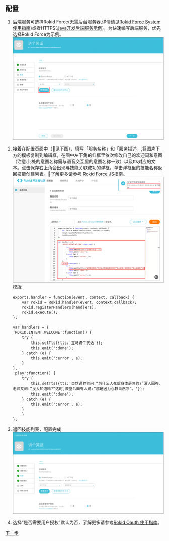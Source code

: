 ## 配置

1. 后端服务可选择Rokid Force(无需后台服务器,详情请见[Rokid Force System使用指南](../rokid-force-system-tutorial.md))或者HTTPS([Java开发后端服务示例](https://github.com/Rokid/rokid-skill-sample/tree/master/rokid-skill-sample-java))，为快速编写后端服务，优先选择Rokid Force为示例。 
![](images/03-配置-RokidForce.jpg)

2. 接着在配置页面中（见下图），填写「服务名称」和「服务描述」,将图片下方的模板复制到编辑框，在图中左下角的红框里依次修改自己的欢迎词和意图（注意:此处的意图名称需与语音交互里的意图名称一致）以及tts对应的文本。点击保存右上角会出现与技能关联成功的弹框，单击弹框里的技能名称返回技能创建列表。了解更多请参考 [Rokid Force JS指南](../rokid-force-js-tutorial.md)。
![](images/03-配置Nodejs代码-.jpg)
    模版
    ```
    exports.handler = function(event, context, callback) {
        var rokid = Rokid.handler(event, context,callback);
        rokid.registerHandlers(handlers);
        rokid.execute();
    };

    var handlers = {
    'ROKID.INTENT.WELCOME':function() {
        try {
            this.setTts({tts:'立马讲个笑话'});
            this.emit(':done');
        } catch (e) {
            this.emit(':error', e);
        }
    },
    'play':function() {
        try {
            this.setTts({tts:'自然课老师问:“为什么人死后身体是冷的?”没人回答。老师又问:“没人知道吗?”这时,教室后面有人说:“那是因为心静自然凉”。'});
            this.emit(':done');
        } catch (e) {
            this.emit(':error', e);
        }
        }
    };
    ```
3. 返回技能列表，配置完成
![](images/03-配置完成.jpg)

4. 选择“是否需要用户授权”默认为否，了解更多请参考[Rokid Oauth 使用指南](../rokid-oauth.md)。

[下一步](test.md)

